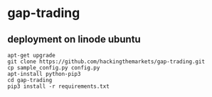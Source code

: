 # gap-trading


## deployment on linode ubuntu

```
apt-get upgrade
git clone https://github.com/hackingthemarkets/gap-trading.git
cp sample_config.py config.py
apt-install python-pip3
cd gap-trading
pip3 install -r requirements.txt
```
